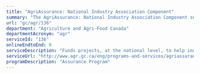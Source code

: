 ```yaml
---
title: "AgriAssurance: National Industry Association Component"
summary: "The AgriAssurance: National Industry Association Component service from Agriculture and Agri-Food Canada is not available end-to-end online, according to the GC Service Inventory."
url: "gc/agr/136"
department: "Agriculture and Agri-Food Canada"
departmentAcronym: "agr"
serviceId: "136"
onlineEndtoEnd: 0
serviceDescription: "Funds projects, at the national level, to help industry develop and adopt systems, standards and tools to support health and safety claims about Canadian agricultural and agri-food products."
serviceUrl: "http://www.agr.gc.ca/eng/programs-and-services/agriassurance-program-national-industry-association-component/?id=1515010952950"
programDescription: "Assurance Program"
---
```


